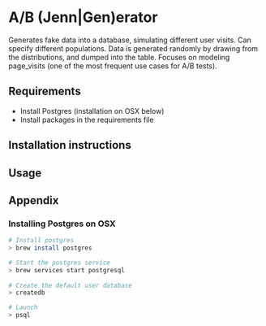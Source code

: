 # A/B (Jenn|Gen)erator

Generates fake data into a database, simulating different user visits. Can specify different populations. Data is generated randomly by drawing from the distributions, and dumped into the table. Focuses on modeling page_visits (one of the most frequent use cases for A/B tests).

## Requirements

* Install Postgres (installation on OSX below)
* Install packages in the requirements file

## Installation instructions

## Usage

## Appendix

### Installing Postgres on OSX
```bash
# Install postgres
> brew install postgres

# Start the postgres service
> brew services start postgresql
	
# Create the default user database
> createdb

# Launch
> psql
```

